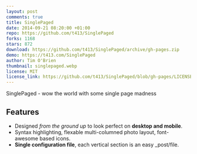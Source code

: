 ```yaml
---
layout: post
comments: true
title: SinglePaged
date: 2014-09-21 08:20:00 +01:00
repo: https://github.com/t413/SinglePaged
forks: 1168
stars: 872
download: https://github.com/t413/SinglePaged/archive/gh-pages.zip
demo: https://t413.com/SinglePaged
author: Tim O'Brien
thumbnail: singlepaged.webp
license: MIT
license_link: https://github.com/t413/SinglePaged/blob/gh-pages/LICENSE.txt
---
```


SinglePaged - wow the world with some single page madness

## Features

* Designed *from the ground up* to look perfect on **desktop and mobile**.
* Syntax highlighting, flexable multi-columned photo layout, font-awesome based icons.
* **Single configuration file**, each vertical section is an easy _post/file.

